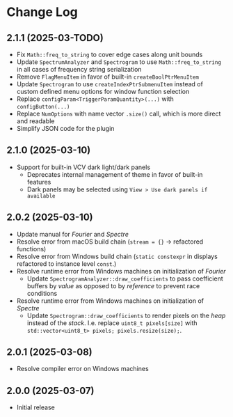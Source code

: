 # Change Log

## 2.1.1 (2025-03-TODO)

-   Fix `Math::freq_to_string` to cover edge cases along unit bounds
-   Update `SpectrumAnalyzer` and `Spectrogram` to use `Math::freq_to_string`
    in all cases of frequency string serialization
-   Remove `FlagMenuItem` in favor of built-in `createBoolPtrMenuItem`
-   Update `Spectrogram` to use `createIndexPtrSubmenuItem` instead of custom
    defined menu options for window function selection
-   Replace `configParam<TriggerParamQuantity>(...)` with `configButton(...)`
-   Replace `NumOptions` with name vector `.size()` call, which is more direct
    and readable
-   Simplify JSON code for the plugin

## 2.1.0 (2025-03-10)

-   Support for built-in VCV dark light/dark panels
    -   Deprecates internal management of theme in favor of built-in features
    -   Dark panels may be selected using `View > Use dark panels if available`

## 2.0.2 (2025-03-10)

-   Update manual for _Fourier_ and _Spectre_
-   Resolve error from macOS build chain (`stream = {}` -> refactored functions)
-   Resolve error from Windows build chain (`static constexpr` in displays
    refactored to instance level `const`.)
-   Resolve runtime error from Windows machines on initialization of _Fourier_
    -   Update `SpectrogramAnalyzer::draw_coefficients` to pass coefficient
        buffers by _value_ as opposed to by _reference_ to prevent race
        conditions
-   Resolve runtime error from Windows machines on initialization of _Spectre_
    -   Update `Spectrogram::draw_coefficients` to render pixels on the _heap_
        instead of the _stack_. I.e. replace `uint8_t pixels[size]` with
        `std::vector<uint8_t> pixels; pixels.resize(size);`.

## 2.0.1 (2025-03-08)

-   Resolve compiler error on Windows machines

## 2.0.0 (2025-03-07)

-   Initial release
